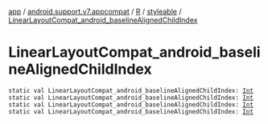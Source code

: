 [app](../../../index.md) / [android.support.v7.appcompat](../../index.md) / [R](../index.md) / [styleable](index.md) / [LinearLayoutCompat_android_baselineAlignedChildIndex](.)

# LinearLayoutCompat_android_baselineAlignedChildIndex

`static val LinearLayoutCompat_android_baselineAlignedChildIndex: `[`Int`](https://kotlinlang.org/api/latest/jvm/stdlib/kotlin/-int/index.html)
`static val LinearLayoutCompat_android_baselineAlignedChildIndex: `[`Int`](https://kotlinlang.org/api/latest/jvm/stdlib/kotlin/-int/index.html)
`static val LinearLayoutCompat_android_baselineAlignedChildIndex: `[`Int`](https://kotlinlang.org/api/latest/jvm/stdlib/kotlin/-int/index.html)
`static val LinearLayoutCompat_android_baselineAlignedChildIndex: `[`Int`](https://kotlinlang.org/api/latest/jvm/stdlib/kotlin/-int/index.html)